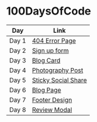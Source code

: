 # 100DaysOfCode

| Day    | Link           |
| ------ | -------------- |
| Day 1  | [404 Error Page](https://dlppdl.github.io/100dayschallange/Day1/)|
| Day 2  | [Sign up form](https://dlppdl.github.io/100dayschallange/Day2/) |
| Day 3  | [Blog Card](https://dlppdl.github.io/100dayschallange/Day3/)|
| Day 4  | [Photography Post](https://dlppdl.github.io/100dayschallange/Day4/)|
| Day 5  | [Sticky Social Share](https://dlppdl.github.io/100dayschallange/Day5/)|
| Day 6  | [Blog Page](https://dlppdl.github.io/100dayschallange/Day6/)|
| Day 7  | [Footer Design](https://dlppdl.github.io/100dayschallange/Day7)|
| Day 8  | [Review Modal](https://dlppdl.github.io/100dayschallange/Day8)|
